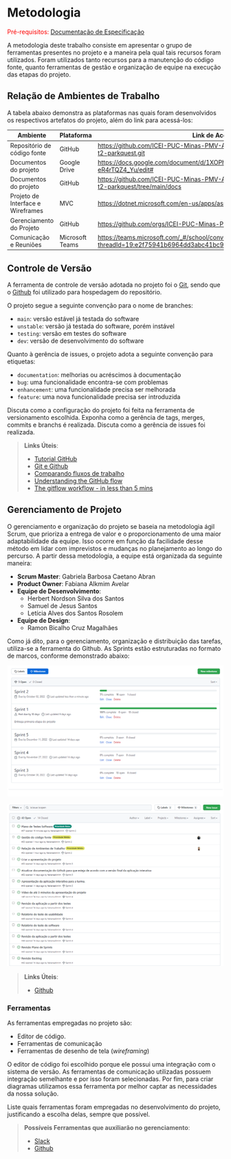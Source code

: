 
# Metodologia

<span style="color:red">Pré-requisitos: <a href="2-Especificação do Projeto.md"> Documentação de Especificação</a></span>

A metodologia deste trabalho consiste em apresentar o grupo de ferramentas presentes no projeto e a maneira pela qual tais recursos foram utilizados. Foram utilizados tanto recursos para a manutenção do código fonte, quanto ferramentas de gestão e organização de equipe na execução das etapas do projeto.

## Relação de Ambientes de Trabalho

A tabela abaixo demonstra as plataformas nas quais foram desenvolvidos os respectivos artefatos do projeto, além do link para acessá-los:

|Ambiente|Plataforma|Link de Acesso|
|--------|----------|--------------|
|Repositório de código fonte|GitHub|https://github.com/ICEI-PUC-Minas-PMV-ADS/pmv-ads-2022-2-e2-proj-int-t2-parkquest.git|
|Documentos do projeto|Google Drive|https://docs.google.com/document/d/1XOPhgaiDVECNWLgBvE_L-eR4rTQZ4_Yu/edit#|
|Documentos do projeto|GitHub|https://github.com/ICEI-PUC-Minas-PMV-ADS/pmv-ads-2022-2-e2-proj-int-t2-parkquest/tree/main/docs|
|Projeto de Interface e  Wireframes|MVC|https://dotnet.microsoft.com/en-us/apps/aspnet| 
|Gerenciamento do Projeto|GitHub|https://github.com/orgs/ICEI-PUC-Minas-PMV-ADS/projects/54|
|Comunicação e Reuniões|Microsoft Teams|https://teams.microsoft.com/_#/school/conversations/Grupo%2004?threadId=19:e2f75941b6964dd3abc41bc9ef30f166@thread.tacv2&ctx=channel|


## Controle de Versão

A ferramenta de controle de versão adotada no projeto foi o
[Git](https://git-scm.com/), sendo que o [Github](https://github.com)
foi utilizado para hospedagem do repositório.

O projeto segue a seguinte convenção para o nome de branches:

- `main`: versão estável já testada do software
- `unstable`: versão já testada do software, porém instável
- `testing`: versão em testes do software
- `dev`: versão de desenvolvimento do software

Quanto à gerência de issues, o projeto adota a seguinte convenção para
etiquetas:

- `documentation`: melhorias ou acréscimos à documentação
- `bug`: uma funcionalidade encontra-se com problemas
- `enhancement`: uma funcionalidade precisa ser melhorada
- `feature`: uma nova funcionalidade precisa ser introduzida

Discuta como a configuração do projeto foi feita na ferramenta de versionamento escolhida. Exponha como a gerência de tags, merges, commits e branchs é realizada. Discuta como a gerência de issues foi realizada.

> **Links Úteis**:
> - [Tutorial GitHub](https://guides.github.com/activities/hello-world/)
> - [Git e Github](https://www.youtube.com/playlist?list=PLHz_AreHm4dm7ZULPAmadvNhH6vk9oNZA)
>  - [Comparando fluxos de trabalho](https://www.atlassian.com/br/git/tutorials/comparing-workflows)
> - [Understanding the GitHub flow](https://guides.github.com/introduction/flow/)
> - [The gitflow workflow - in less than 5 mins](https://www.youtube.com/watch?v=1SXpE08hvGs)

## Gerenciamento de Projeto

O gerenciamento e organização do projeto se baseia na metodologia ágil Scrum, que prioriza a entrega de valor e o proporcionamento de uma maior adaptabilidade da equipe. Isso ocorre em função da facilidade desse método em lidar com imprevistos e mudanças no planejamento ao longo do percurso.
A partir dessa metodologia, a equipe está organizada da seguinte maneira:

- **Scrum Master**: Gabriela Barbosa Caetano Abran
- **Product Owner**: Fabiana Alkmim Avelar
- **Equipe de Desenvolvimento**:
     - Herbert Nordson Silva dos Santos 
     - Samuel de Jesus Santos
     - Letícia Alves dos Santos Rosolem
- **Equipe de Design**:
     - Ramon Bicalho Cruz Magalhães 
     
Como já dito, para o gerenciamento, organização e distribuição das tarefas, utiliza-se a ferramenta do Github. As Sprints estão estruturadas no formato de marcos, conforme demonstrado abaixo:

![](/docs/img/milestone.png)



![](/docs/img/issues.png)
 
> **Links Úteis**:
> - [Github](https://github.com)

### Ferramentas

As ferramentas empregadas no projeto são:

- Editor de código.
- Ferramentas de comunicação
- Ferramentas de desenho de tela (_wireframing_)

O editor de código foi escolhido porque ele possui uma integração com o
sistema de versão. As ferramentas de comunicação utilizadas possuem
integração semelhante e por isso foram selecionadas. Por fim, para criar
diagramas utilizamos essa ferramenta por melhor captar as
necessidades da nossa solução.

Liste quais ferramentas foram empregadas no desenvolvimento do projeto, justificando a escolha delas, sempre que possível.
 
> **Possíveis Ferramentas que auxiliarão no gerenciamento**: 
> - [Slack](https://slack.com/)
> - [Github](https://github.com/)
